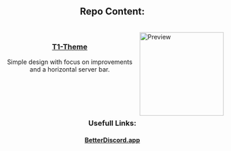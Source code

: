 <div align="center"> 

## Repo Content:

</div>

<br/>

<img align="right" src="https://eight-p.github.io/BD.8P/Themes/T1/dist/T1-Thumbnail.png" alt="Preview" height="190px">

<div align="center">

  ### [T1-Theme](Themes/T1/)

  Simple design with focus on improvements and a horizontal server bar.
  
  <br/>

</div>

<br/>
<br/>

#


<div align="center"> 

### Usefull Links:

#### [BetterDiscord.app](https://betterdiscord.app/)
</div>

